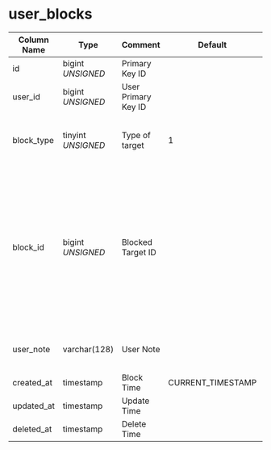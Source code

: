 # user_blocks

| Column Name | Type | Comment | Default | Null | Remark |
| --- | --- | --- | --- | --- | --- |
| id | bigint *UNSIGNED* | Primary Key ID |  | NO | Auto Increment |
| user_id | bigint *UNSIGNED* | User Primary Key ID |  | NO | Related field [users->id](users.md) |
| block_type | tinyint *UNSIGNED* | Type of target | 1 | NO | 1.User / 2.Group / 3.Hashtag / 4.Post / 5.Comment |
| block_id | bigint *UNSIGNED* | Blocked Target ID |  | NO | 1.Related field `users->id`<br>2.Related field `groups->id`<br>3.Related field `hashtags->id`<br>4.Related field `posts->id`<br>5.Related field `comments->id` |
| user_note | varchar(128) | User Note |  | YES | Note on the followed object by the user |
| created_at | timestamp | Block Time | CURRENT_TIMESTAMP | NO |  |
| updated_at | timestamp | Update Time |  | YES |  |
| deleted_at | timestamp | Delete Time |  | YES |  |
